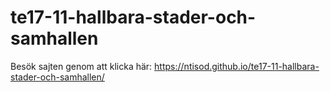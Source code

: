 # te17-11-hallbara-stader-och-samhallen

Besök sajten genom att klicka här: https://ntisod.github.io/te17-11-hallbara-stader-och-samhallen/
